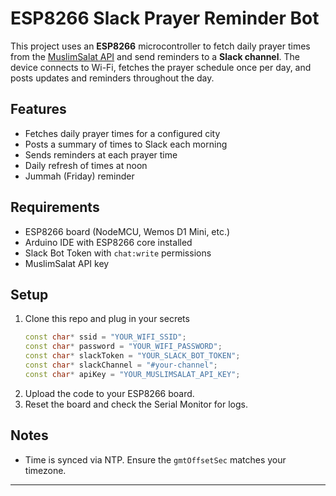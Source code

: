 # ESP8266 Slack Prayer Reminder Bot

This project uses an **ESP8266** microcontroller to fetch daily prayer times from the [MuslimSalat API](https://muslimsalat.com/) and send reminders to a **Slack channel**.
The device connects to Wi-Fi, fetches the prayer schedule once per day, and posts updates and reminders throughout the day.

## Features

* Fetches daily prayer times for a configured city
* Posts a summary of times to Slack each morning
* Sends reminders at each prayer time
* Daily refresh of times at noon
* Jummah (Friday) reminder

## Requirements

* ESP8266 board (NodeMCU, Wemos D1 Mini, etc.)
* Arduino IDE with ESP8266 core installed
* Slack Bot Token with `chat:write` permissions
* MuslimSalat API key

## Setup

1. Clone this repo and plug in your secrets
   ```cpp
   const char* ssid = "YOUR_WIFI_SSID";
   const char* password = "YOUR_WIFI_PASSWORD";
   const char* slackToken = "YOUR_SLACK_BOT_TOKEN";
   const char* slackChannel = "#your-channel";
   const char* apiKey = "YOUR_MUSLIMSALAT_API_KEY";
   ```
2. Upload the code to your ESP8266 board.
3. Reset the board and check the Serial Monitor for logs.

## Notes

* Time is synced via NTP. Ensure the `gmtOffsetSec` matches your timezone.

---

